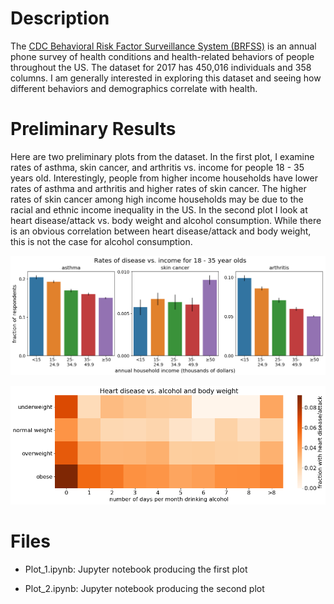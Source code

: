 # Description
The [CDC Behavioral Risk Factor Surveillance System (BRFSS)](https://www.cdc.gov/brfss/annual_data/annual_2017.html) is an annual phone survey of health conditions and health-related behaviors of people throughout the US. The dataset for 2017 has 450,016 individuals and 358 columns. I am generally interested in exploring this dataset and seeing how different behaviors and demographics correlate with health.

# Preliminary Results

Here are two preliminary plots from the dataset. In the first plot, I examine rates of asthma, skin cancer, and arthritis vs. income for people 18 - 35 years old. Interestingly, people from higher income households have lower rates of asthma and arthritis and higher rates of skin cancer. The higher rates of skin cancer among high income households may be due to the racial and ethnic income inequality in the US. In the second plot I look at heart disease/attack vs. body weight and alcohol consumption. While there is an obvious correlation between heart disease/attack and body weight, this is not the case for alcohol consumption.

  

![alt text](https://github.com/iafinn/CDC-survey/blob/master/EDA/Jupyter_python/Plot_1.png)

  

![alt text](https://github.com/iafinn/CDC-survey/blob/master/EDA/Jupyter_python/Plot_2.png)

# Files

* Plot_1.ipynb: Jupyter notebook producing the first plot

* Plot_2.ipynb: Jupyter notebook producing the second plot
